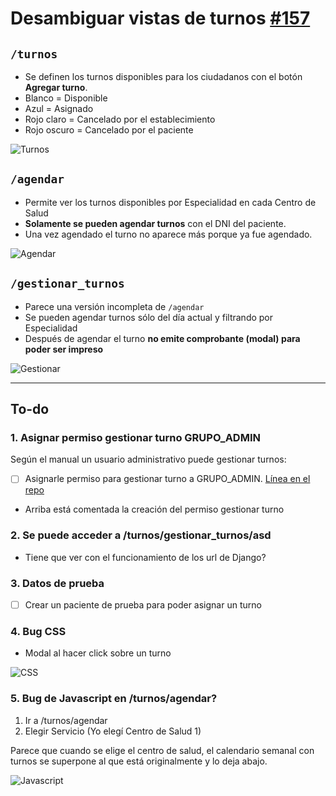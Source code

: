 # Desambiguar vistas de turnos [#157](https://github.com/cluster311/ggg/issues/157#event-3237659836)

## `/turnos`

-   Se definen los turnos disponibles para los ciudadanos con el botón **Agregar turno**.
-   Blanco = Disponible
-   Azul = Asignado
-   Rojo claro = Cancelado por el establecimiento
-   Rojo oscuro = Cancelado por el paciente

![Turnos](https://i.imgur.com/cBwXlRc.png)

## `/agendar`

-   Permite ver los turnos disponibles por Especialidad en cada Centro de Salud
-   **Solamente se pueden agendar turnos** con el DNI del paciente.
-   Una vez agendado el turno no aparece más porque ya fue agendado.

![Agendar](https://i.imgur.com/vliGVIA.png)

## `/gestionar_turnos`

-   Parece una versión incompleta de `/agendar`
-   Se pueden agendar turnos sólo del día actual y filtrando por Especialidad
-   Después de agendar el turno **no emite comprobante (modal) para poder ser impreso**

![Gestionar](https://i.imgur.com/ZrDoSTi.png)

---

## To-do

### 1. Asignar permiso gestionar turno GRUPO_ADMIN

Según el manual un usuario administrativo puede gestionar turnos:

-   [ ] Asignarle permiso para gestionar turno a GRUPO_ADMIN. [Línea en el repo](https://github.com/cluster311/ggg/blob/e9f853f8134df65e6addaae634970347ab8a7857/core/base_permission.py#L26)
-   Arriba está comentada la creación del permiso gestionar turno

### 2. Se puede acceder a **/turnos/gestionar_turnos/asd**

-   Tiene que ver con el funcionamiento de los url de Django?

### 3. Datos de prueba

-   [ ] Crear un paciente de prueba para poder asignar un turno

### 4. Bug CSS

-   Modal al hacer click sobre un turno

![CSS](https://i.imgur.com/JhCE2TU.png)

### 5. Bug de Javascript en **/turnos/agendar**?

1. Ir a /turnos/agendar
2. Elegir Servicio (Yo elegí Centro de Salud 1)

Parece que cuando se elige el centro de salud, el calendario semanal con turnos se superpone al que está originalmente y lo deja abajo.

![Javascript](https://i.imgur.com/FN5t6ce.png)
